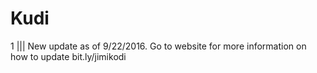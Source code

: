 # Kudi
1 
||| 
New update as of 9/22/2016.
Go to website for more information on how to update
bit.ly/jimikodi
